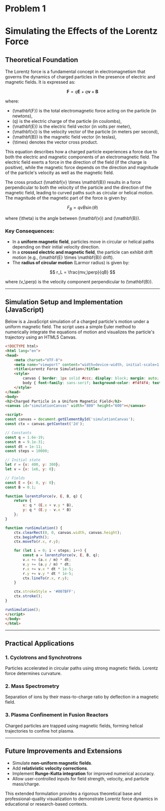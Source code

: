 # Problem 1
# Simulating the Effects of the Lorentz Force

## Theoretical Foundation

The Lorentz force is a fundamental concept in electromagnetism that governs the dynamics of charged particles in the presence of electric and magnetic fields. It is expressed as:

$$
\mathbf{F} = q\mathbf{E} + q\mathbf{v} \times \mathbf{B}
$$

where:
- \(\mathbf{F}\) is the total electromagnetic force acting on the particle (in newtons),
- \(q\) is the electric charge of the particle (in coulombs),
- \(\mathbf{E}\) is the electric field vector (in volts per meter),
- \(\mathbf{v}\) is the velocity vector of the particle (in meters per second),
- \(\mathbf{B}\) is the magnetic field vector (in teslas),
- \(\times\) denotes the vector cross product.

This equation describes how a charged particle experiences a force due to both the electric and magnetic components of an electromagnetic field. The electric field exerts a force in the direction of the field (if the charge is positive), while the magnetic force depends on the direction and magnitude of the particle's velocity as well as the magnetic field.

The cross product \(\mathbf{v} \times \mathbf{B}\) results in a force perpendicular to both the velocity of the particle and the direction of the magnetic field, leading to curved paths such as circular or helical motion. The magnitude of the magnetic part of the force is given by:

$$
F_B = qvB \sin(\theta)
$$

where \(\theta\) is the angle between \(\mathbf{v}\) and \(\mathbf{B}\).

### Key Consequences:
- In a **uniform magnetic field**, particles move in circular or helical paths depending on their initial velocity direction.
- In a **crossed electric and magnetic field**, the particle can exhibit drift motion (e.g., \(\mathbf{E} \times \mathbf{B}\) drift).
- The **radius of circular motion** (Larmor radius) is given by:

$$
r_L = \frac{mv_\perp}{qB}
$$

where \(v_\perp\) is the velocity component perpendicular to \(\mathbf{B}\).

---

## Simulation Setup and Implementation (JavaScript)

Below is a JavaScript simulation of a charged particle's motion under a uniform magnetic field. The script uses a simple Euler method to numerically integrate the equations of motion and visualizes the particle's trajectory using an HTML5 Canvas.

```html
<!DOCTYPE html>
<html lang="en">
<head>
    <meta charset="UTF-8">
    <meta name="viewport" content="width=device-width, initial-scale=1.0">
    <title>Lorentz Force Simulation</title>
    <style>
        canvas { border: 1px solid #ccc; display: block; margin: auto; }
        body { font-family: sans-serif; background-color: #f4f4f4; text-align: center; }
    </style>
</head>
<body>
<h2>Charged Particle in a Uniform Magnetic Field</h2>
<canvas id="simulationCanvas" width="800" height="600"></canvas>

<script>
const canvas = document.getElementById('simulationCanvas');
const ctx = canvas.getContext('2d');

// Constants
const q = 1.6e-19;
const m = 9.1e-31;
const dt = 1e-11;
const steps = 10000;

// Initial state
let r = {x: 400, y: 300};
let v = {x: 1e6, y: 0};

// Fields
const E = {x: 0, y: 0};
const B = 0.1;

function lorentzForce(v, E, B, q) {
    return {
        x: q * (E.x + v.y * B),
        y: q * (E.y - v.x * B)
    };
}

function runSimulation() {
    ctx.clearRect(0, 0, canvas.width, canvas.height);
    ctx.beginPath();
    ctx.moveTo(r.x, r.y);

    for (let i = 0; i < steps; i++) {
        const a = lorentzForce(v, E, B, q);
        v.x += (a.x / m) * dt;
        v.y += (a.y / m) * dt;
        r.x += v.x * dt * 1e-5;
        r.y += v.y * dt * 1e-5;
        ctx.lineTo(r.x, r.y);
    }

    ctx.strokeStyle = '#007BFF';
    ctx.stroke();
}

runSimulation();
</script>
</body>
</html>
```

---

## Practical Applications

### 1. Cyclotrons and Synchrotrons
Particles accelerated in circular paths using strong magnetic fields. Lorentz force determines curvature.

### 2. Mass Spectrometry
Separation of ions by their mass-to-charge ratio by deflection in a magnetic field.

### 3. Plasma Confinement in Fusion Reactors
Charged particles are trapped using magnetic fields, forming helical trajectories to confine hot plasma.

---

## Future Improvements and Extensions
- Simulate **non-uniform magnetic fields**.
- Add **relativistic velocity corrections**.
- Implement **Runge-Kutta integration** for improved numerical accuracy.
- Allow user-controlled inputs for field strength, velocity, and particle mass/charge.

This extended formulation provides a rigorous theoretical base and professional-quality visualization to demonstrate Lorentz force dynamics in educational or research-based contexts.

